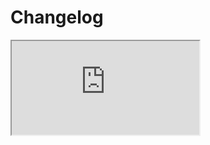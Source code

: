 # Changelog <a href="https://www.eblasoft.com.tr/espocrm-extension-page/progress-bar" target="_blank" id="ext-version" data-id="644bee41b754077c2"></a>

<iframe src="https://crm.eblasoft.com.tr/?entryPoint=changeLog&exId=644bee41b754077c2" allowfullscreen></iframe>